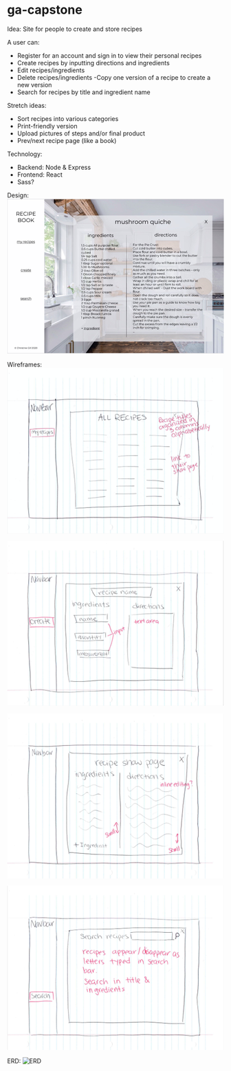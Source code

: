 # ga-capstone

Idea: Site for people to create and store recipes

A user can:
- Register for an account and sign in to view their personal recipes
- Create recipes by inputting directions and ingredients
- Edit recipes/ingredients
- Delete recipes/ingredients
-Copy one version of a recipe to create a new version
- Search for recipes by title and ingredient name

Stretch ideas:
- Sort recipes into various categories 
- Print-friendly version
- Upload pictures of steps and/or final product
- Prev/next recipe page (like a book)

Technology:
- Backend: Node & Express
- Frontend: React
- Sass?

Design:
![Design Image](/planning/figma-design.jpeg)

Wireframes:
![All Recipes](/planning/all-recipes.png)

![Create Recipe](/planning/create-recipe.png)

![Show Page](/planning/recipe-show-page.png)

![Search Page](/planning/search.png)

ERD:
![ERD](/planning/erd.drawio)
